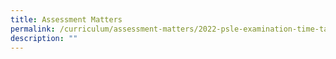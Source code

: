 ```yaml
---
title: Assessment Matters
permalink: /curriculum/assessment-matters/2022-psle-examination-time-table/
description: ""
---
```


